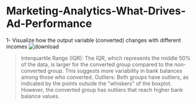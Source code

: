 # Marketing-Analytics-What-Drives-Ad-Performance
1- Visualize how the output variable (converted) changes with different incomes
![download](https://github.com/itsahmedmohamedamin/Marketing-Analytics-What-Drives-Ad-Performance/assets/50253297/11fbbeda-f8da-4a14-906f-95e57ae8b079)
> Interquartile Range (IQR): The IQR, which represents the middle 50% of the data, is larger for the converted group compared to the non-converted group. This suggests more variability in bank balances among those who converted.
> Outliers: Both groups have outliers, as indicated by the points outside the "whiskers" of the boxplot. However, the converted group has outliers that reach higher bank balance values.
